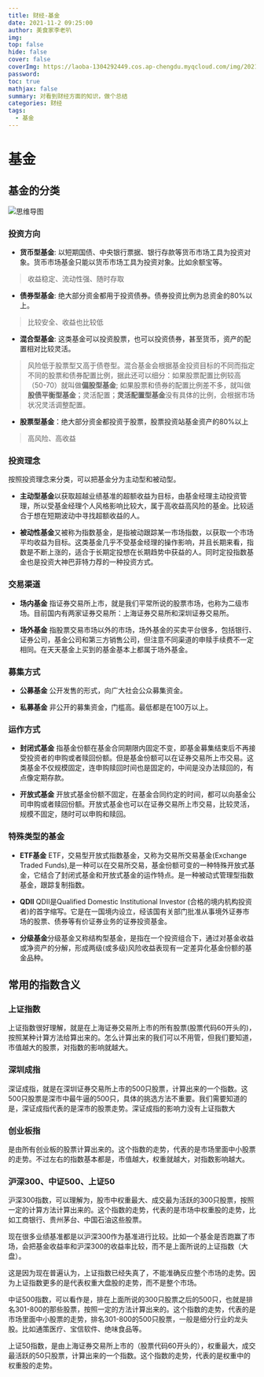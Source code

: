 ```yaml
---
title: 财经-基金
date: 2021-11-2 09:25:00
author: 美食家李老叭
img: 
top: false
hide: false
cover: false
coverImg: https://laoba-1304292449.cos.ap-chengdu.myqcloud.com/img/20211102210706.png
password: 
toc: true
mathjax: false
summary: 对看到财经方面的知识，做个总结
categories: 财经
tags:
  - 基金
---
```


# 基金

## 基金的分类

![思维导图](https://laoba-1304292449.cos.ap-chengdu.myqcloud.com/img/20211102211501.png)

### 投资方向

- **货币型基金**: 以短期国债、中央银行票据、银行存款等货币市场工具为投资对象。货币市场基金只能以货币市场工具为投资对象。比如余额宝等。

> 收益稳定、流动性强、随时存取

- **债券型基金**: 绝大部分资金都用于投资债券。债券投资比例为总资金的80%以上。

> 比较安全、收益也比较低

- **混合型基金**: 这类基金可以投资股票，也可以投资债券，甚至货币，资产的配置相对比较灵活。

> 风险低于股票型又高于债卷型。混合基金会根据基金投资目标的不同而指定不同的股票和债券配置比例，据此还可以细分：如果股票配置比例较高（50-70）就叫做**偏股型基金**; 如果股票和债券的配置比例差不多，就叫做**股债平衡型基金**；灵活配置；**灵活配置型基金**没有具体的比例，会根据市场状况灵活调整配置。

- **股票型基金**：绝大部分资金都投资于股票，股票投资站基金资产的80%以上

> 高风险、高收益

### 投资理念

按照投资理念来分类，可以把基金分为主动型和被动型。

- **主动型基金**以获取超越业绩基准的超额收益为目标，由基金经理主动投资管理，所以受基金经理个人风格影响比较大，属于高收益高风险的基金。比较适合于想在短期波动中寻找超额收益的人。

- **被动性基金**又被称为指数基金，是指被动跟踪某一市场指数，以获取一个市场平均收益为目标。这类基金几乎不受基金经理的操作影响，并且长期来看，指数是不断上涨的，适合于长期定投想在长期趋势中获益的人。同时定投指数基金也是投资大神巴菲特力荐的一种投资方式。

### 交易渠道

- **场内基金** 指证券交易所上市，就是我们平常所说的股票市场，也称为二级市场。目前国内有两家证券交易所：上海证券交易所和深圳证券交易所。
  
- **场外基金** 指股票交易市场以外的市场，场外基金的买卖平台很多，包括银行、证券公司，基金公司和第三方销售公司，但注意不同渠道的申赎手续费不一定相同。在天天基金上买到的基金基本上都属于场外基金。

### 募集方式

- **公募基金** 公开发售的形式，向广大社会公众募集资金。

- **私募基金** 非公开的募集资金，门槛高。最低都是在100万以上。

### 运作方式

- **封闭式基金** 指基金份额在基金合同期限内固定不变，即基金募集结束后不再接受投资者的申购或者赎回份额。但是基金份额可以在证券交易所上市交易。这类基金不仅规模固定，连申购赎回时间也是固定的，中间是没办法赎回的，有点像定期存款。

- **开放式基金** 开放式基金份额不固定，在基金合同约定的时间，都可以向基金公司申购或者赎回份额。开放式基金也可以在证券交易所上市交易，比较灵活，规模不固定，随时可以申购和赎回。

### 特殊类型的基金

- **ETF基金** ETF，交易型开放式指数基金，又称为交易所交易基金(Exchange Traded Funds),是一种可以在交易所交易，基金份额可变的一种特殊开放式基金，它结合了封闭式基金和开放式基金的运作特点。是一种被动式管理型指数基金，跟踪复制指数。

- **QDII** QDII是Qualified Domestic Institutional Investor (合格的境内机构投资者)的首字缩写。它是在一国境内设立，经该国有关部门批准从事境外证券市场的股票、债券等有价证券业务的证券投资基金。
  
- **分级基金**分级基金又称结构型基金，是指在一个投资组合下，通过对基金收益或净资产的分解，形成两级(或多级)风险收益表现有一定差异化基金份额的基金品种。

## 常用的指数含义

### 上证指数

上证指数很好理解，就是在上海证券交易所上市的所有股票(股票代码60开头的)，按照某种计算方法给算出来的。怎么计算出来的我们可以不用管，但我们要知道，市值越大的股票，对指数的影响就越大。

### 深圳成指

深证成指，就是在深圳证券交易所上市的500只股票，计算出来的一个指数。这500只股票是深市中最牛逼的500只，具体的挑选方法不重要。我们需要知道的是，深证成指代表的是深市的股票走势。深证成指的影响力没有上证指数大

### 创业板指

是由所有创业板的股票计算出来的。这个指数的走势，代表的是市场里面中小股票的走势。不过左右的指数基本都是，市值越大，权重就越大，对指数影响越大。

### 沪深300、中证500、上证50

沪深300指数，可以理解为，股市中权重最大、成交最为活跃的300只股票，按照一定的计算方法计算出来的。这个指数的走势，代表的是市场中权重股的走势，比如工商银行、贵州茅台、中国石油这些股票。

现在很多业绩基准都是以沪深300作为基准进行比较。比如一个基金是否跑赢了市场，会把基金收益率和沪深300的收益率比较，而不是上面所说的上证指数（大盘）。

这是因为现在普遍认为，上证指数已经失真了，不能准确反应整个市场的走势。因为上证指数更多的是代表权重大盘股的走势，而不是整个市场。

中证500指数，可以看作是，排在上面所说的300只股票之后的500只，也就是排名301-800的那些股票，按照一定的方法计算出来的。这个指数的走势，代表的是市场里面中小股票的走势，排名301-800的500只股票，一般是细分行业的龙头股。比如通策医疗、宝信软件、绝味食品等。

上证50指数，是由上海证券交易所上市的（股票代码60开头的），权重最大，成交最活跃的50只股票，计算出来的一个指数。这个指数的走势，代表的是权重中的权重股的走势。